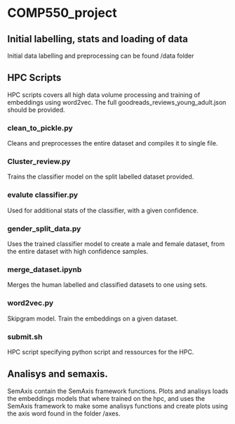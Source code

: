# COMP550_project

## Initial labelling, stats and loading of data
Initial data labelling and preprocessing can be found /data folder
## HPC Scripts
HPC scripts covers all high data volume processing and training of embeddings using word2vec.
The full goodreads_reviews_young_adult.json should be provided.
### clean_to_pickle.py
Cleans and preprocesses the entire dataset and compiles it to single file.
### Cluster_review.py
Trains the classifier model on the split labelled dataset provided.
### evalute classifier.py
Used for additional stats of the classifier, with a given confidence.
### gender_split_data.py
Uses the trained classifier model to create a male and female dataset, from the entire dataset with high confidence samples.
### merge_dataset.ipynb
Merges the human labelled and classified datasets to one using sets.
### word2vec.py
Skipgram model.
Train the embeddings on a given dataset.
### submit.sh
HPC script specifying python script and ressources for the HPC.

## Analisys and semaxis.
SemAxis contain the SemAxis framework functions.
Plots and analisys loads the embeddings models that where trained on the hpc, and uses the SemAxis framework to make some analisys functions and create plots using the axis word found in the folder /axes.